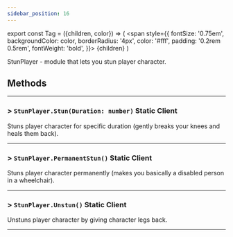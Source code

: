 ```yaml
---
sidebar_position: 16
---
```


export const Tag = ({children, color}) => (
    <span style={{
            fontSize: '0.75em', 
            backgroundColor: color,
            borderRadius: '4px',
            color: '#fff',
            padding: '0.2rem 0.5rem',
            fontWeight: 'bold',
        }}>
    {children}
    </span>
)

StunPlayer - module that lets you stun player character.

## Methods
---

### > `StunPlayer.Stun(Duration: number)` <Tag color="#6e4999">Static</Tag> <Tag color="#70E860">Client</Tag>
Stuns player character for specific duration (gently breaks your knees and heals them back).

---
### > `StunPlayer.PermanentStun()` <Tag color="#6e4999">Static</Tag> <Tag color="#70E860">Client</Tag>
Stuns player character permanently (makes you basically a disabled person in a wheelchair).

---
### > `StunPlayer.Unstun()` <Tag color="#6e4999">Static</Tag> <Tag color="#70E860">Client</Tag>
Unstuns player character by giving character legs back.

---